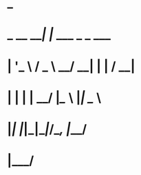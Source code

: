 #                                     _                 
#                          _ __   ___| |_ ___ _   _ ___ 
#                         | '_ \ / _ \ __/ __| | | / __|
#                         | | | |  __/ |_\__ \ |_| \__ \
#                         |_| |_|\___|\__|___/\__, |___/
#                                             |___/     
